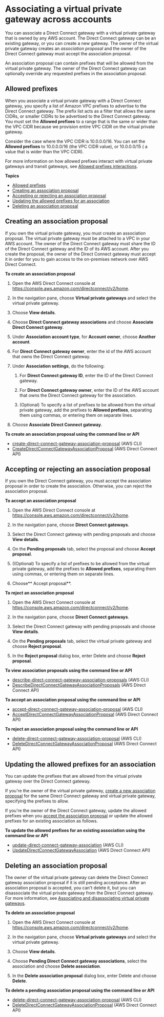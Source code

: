 # Associating a virtual private gateway across accounts<a name="multi-account-associate-vgw"></a>

You can associate a Direct Connect gateway with a virtual private gateway that is owned by any AWS account\. The Direct Connect gateway can be an existing gateway, or you can create a new gateway\. The owner of the virtual private gateway creates an *association proposal* and the owner of the Direct Connect gateway must accept the association proposal\.

An association proposal can contain prefixes that will be allowed from the virtual private gateway\. The owner of the Direct Connect gateway can optionally override any requested prefixes in the association proposal\.

## Allowed prefixes<a name="allowed-prefixes"></a>

When you associate a virtual private gateway with a Direct Connect gateway, you specify a list of Amazon VPC prefixes to advertise to the Direct Connect gateway\. The prefix list acts as a filter that allows the same CIDRs, or smaller CIDRs to be advertised to the Direct Connect gateway\. You must set the **Allowed prefixes** to a range that is the same or wider than the VPC CIDR because we provision entire VPC CIDR on the virtual private gateway\. 

Consider the case where the VPC CIDR is 10\.0\.0\.0/16\. You can set the **Allowed prefixes** to 10\.0\.0\.0/16 \(the VPC CIDR value\), or 10\.0\.0\.0/15 \( a value that is wider than the VPC CIDR\)\. 

For more information on how allowed prefixes interact with virtual private gateways and transit gateways, see [Allowed prefixes interactions](allowed-to-prefixes.md)\.

**Topics**
+ [Allowed prefixes](#allowed-prefixes)
+ [Creating an association proposal](#multi-account-create-proposal)
+ [Accepting or rejecting an association proposal](#multi-account-accept-reject-proposal)
+ [Updating the allowed prefixes for an association](#multi-account-update-proposal-routes)
+ [Deleting an association proposal](#multi-account-delete-proposal)

## Creating an association proposal<a name="multi-account-create-proposal"></a>

If you own the virtual private gateway, you must create an association proposal\. The virtual private gateway must be attached to a VPC in your AWS account\. The owner of the Direct Connect gateway must share the ID of the Direct Connect gateway and the ID of its AWS account\. After you create the proposal, the owner of the Direct Connect gateway must accept it in order for you to gain access to the on\-premises network over AWS Direct Connect\.

**To create an association proposal**

1. Open the AWS Direct Connect console at [https://console\.aws\.amazon\.com/directconnect/v2/home](https://console.aws.amazon.com/directconnect/v2/home)\.

1. In the navigation pane, choose **Virtual private gateways** and select the virtual private gateway\.

1. Choose **View details**\.

1. Choose **Direct Connect gateway associations** and choose **Associate Direct Connect gateway**\.

1. Under **Association account type**, for **Account owner**, choose **Another account**\.

1. For **Direct Connect gateway owner**, enter the id of the AWS account that owns the Direct Connect gateway\.

1. Under **Association settings**, do the following:

   1. For **Direct Connect gateway ID**, enter the ID of the Direct Connect gateway\.

   1. For **Direct Connect gateway owner**, enter the ID of the AWS account that owns the Direct Connect gateway for the association\.

   1. \(Optional\) To specify a list of prefixes to be allowed from the virtual private gateway, add the prefixes to **Allowed prefixes**, separating them using commas, or entering them on separate lines\.

1. Choose **Associate Direct Connect gateway**\.

**To create an association proposal using the command line or API**
+ [create\-direct\-connect\-gateway\-association\-proposal](https://docs.aws.amazon.com/cli/latest/reference/directconnect/create-direct-connect-gateway-association-proposal.html) \(AWS CLI\)
+ [CreateDirectConnectGatewayAssociationProposal](https://docs.aws.amazon.com/directconnect/latest/APIReference/API_CreateDirectConnectGatewayAssociationProposal.html) \(AWS Direct Connect API\)

## Accepting or rejecting an association proposal<a name="multi-account-accept-reject-proposal"></a>

If you own the Direct Connect gateway, you must accept the association proposal in order to create the association\. Otherwise, you can reject the association proposal\.

**To accept an association proposal**

1. Open the AWS Direct Connect console at [https://console\.aws\.amazon\.com/directconnect/v2/home](https://console.aws.amazon.com/directconnect/v2/home)\.

1. In the navigation pane, choose **Direct Connect gateways**\.

1. Select the Direct Connect gateway with pending proposals and choose **View details**\.

1. On the **Pending proposals** tab, select the proposal and choose **Accept proposal**\.

1. \(\(Optional\) To specify a list of prefixes to be allowed from the virtual private gateway, add the prefixes to **Allowed prefixes**, separating them using commas, or entering them on separate lines\.

1. Choose** Accept proposal**\.

**To reject an association proposal**

1. Open the AWS Direct Connect console at [https://console\.aws\.amazon\.com/directconnect/v2/home](https://console.aws.amazon.com/directconnect/v2/home)\.

1. In the navigation pane, choose **Direct Connect gateways**\.

1. Select the Direct Connect gateway with pending proposals and choose **View details**\.

1. On the **Pending proposals** tab, select the virtual private gateway and choose **Reject proposal**\.

1. In the **Reject proposal** dialog box, enter Delete and choose **Reject proposal**\.

**To view association proposals using the command line or API**
+ [describe\-direct\-connect\-gateway\-association\-proposals](https://docs.aws.amazon.com/cli/latest/reference/directconnect/describe-direct-connect-gateway-association-proposals.htm) \(AWS CLI\)
+ [DescribeDirectConnectGatewayAssociationProposals](https://docs.aws.amazon.com/directconnect/latest/APIReference/API_DescribeDirectConnectGatewayAssociationProposals.html) \(AWS Direct Connect API\)

**To accept an association proposal using the command line or API**
+ [accept\-direct\-connect\-gateway\-association\-proposal](https://docs.aws.amazon.com/cli/latest/reference/directconnect/accept-direct-connect-gateway-association-proposal.html) \(AWS CLI\)
+ [AcceptDirectConnectGatewayAssociationProposal](https://docs.aws.amazon.com/directconnect/latest/APIReference/API_AcceptDirectConnectGatewayAssociationProposal.html) \(AWS Direct Connect API\)

**To reject an association proposal using the command line or API**
+ [delete\-direct\-connect\-gateway\-association\-proposal](https://docs.aws.amazon.com/cli/latest/reference/directconnect/delete-direct-connect-gateway-association-proposal.html) \(AWS CLI\)
+ [DeleteDirectConnectGatewayAssociationProposal](https://docs.aws.amazon.com/directconnect/latest/APIReference/API_DeleteDirectConnectGatewayAssociationProposal.html) \(AWS Direct Connect API\)

## Updating the allowed prefixes for an association<a name="multi-account-update-proposal-routes"></a>

You can update the prefixes that are allowed from the virtual private gateway over the Direct Connect gateway\.

If you're the owner of the virtual private gateway, [create a new association proposal](#multi-account-create-proposal) for the same Direct Connect gateway and virtual private gateway, specifying the prefixes to allow\.

If you're the owner of the Direct Connect gateway, update the allowed prefixes when you [accept the association proposal](#multi-account-accept-reject-proposal) or update the allowed prefixes for an existing association as follows\.

**To update the allowed prefixes for an existing association using the command line or API**
+ [update\-direct\-connect\-gateway\-association](https://docs.aws.amazon.com/cli/latest/reference/directconnect/update-direct-connect-gateway-association.html) \(AWS CLI\)
+ [UpdateDirectConnectGatewayAssociation](https://docs.aws.amazon.com/directconnect/latest/APIReference/API_UpdateDirectConnectGatewayAssociation.html) \(AWS Direct Connect API\)

## Deleting an association proposal<a name="multi-account-delete-proposal"></a>

The owner of the virtual private gateway can delete the Direct Connect gateway association proposal if it is still pending acceptance\. After an association proposal is accepted, you can't delete it, but you can disassociate the virtual private gateway from the Direct Connect gateway\. For more information, see [Associating and disassociating virtual private gateways](virtualgateways.md#associate-vgw-with-direct-connect-gateway)\.

**To delete an association proposal**

1. Open the AWS Direct Connect console at [https://console\.aws\.amazon\.com/directconnect/v2/home](https://console.aws.amazon.com/directconnect/v2/home)\.

1. In the navigation pane, choose **Virtual private gateways** and select the virtual private gateway\.

1. Choose **View details**\.

1. Choose **Pending Direct Connect gateway associations**, select the association and choose **Delete association**\.

1. In the **Delete association proposal** dialog box, enter Delete and choose **Delete**\.

**To delete a pending association proposal using the command line or API**
+ [delete\-direct\-connect\-gateway\-association\-proposal](https://docs.aws.amazon.com/cli/latest/reference/directconnect/delete-direct-connect-gateway-association-proposal.html) \(AWS CLI\)
+ [DeleteDirectConnectGatewayAssociationProposal](https://docs.aws.amazon.com/directconnect/latest/APIReference/API_DeleteDirectConnectGatewayAssociationProposal.html) \(AWS Direct Connect API\)